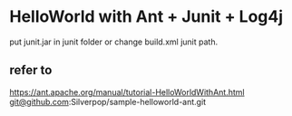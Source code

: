 # HelloWorld with Ant + Junit + Log4j
put junit.jar in junit folder
or change build.xml junit path.

## refer to
https://ant.apache.org/manual/tutorial-HelloWorldWithAnt.html
git@github.com:Silverpop/sample-helloworld-ant.git
